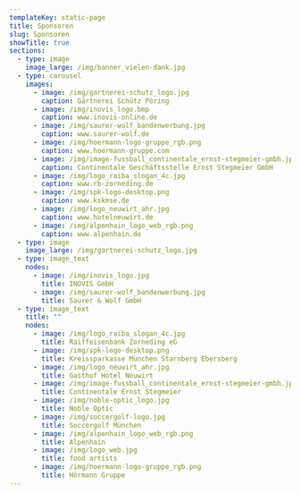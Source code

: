 ```yaml
---
templateKey: static-page
title: Sponsoren
slug: Sponsoren
showTitle: true
sections:
  - type: image
    image_large: /img/banner_vielen-dank.jpg
  - type: carousel
    images:
      - image: /img/gartnerei-schutz_logo.jpg
        caption: Gärtnerei Schütz Pöring
      - image: /img/inovis_logo.bmp
        caption: www.inovis-online.de
      - image: /img/saurer-wolf_bandenwerbung.jpg
        caption: www.saurer-wolf.de
      - image: /img/hoermann-logo-gruppe_rgb.png
        caption: www.hoermann-gruppe.com
      - image: /img/image-fussball_continentale_ernst-stegmeier-gmbh.jpg
        caption: Continentale Geschäftsstelle Ernst Stegmeier GmbH
      - image: /img/logo_raiba_slogan_4c.jpg
        caption: www.rb-zorneding.de
      - image: /img/spk-logo-desktop.png
        caption: www.kskmse.de
      - image: /img/logo_neuwirt_ahr.jpg
        caption: www.hotelneuwirt.de
      - image: /img/alpenhain_logo_web_rgb.png
        caption: www.alpenhain.de
  - type: image
    image_large: /img/gartnerei-schutz_logo.jpg
  - type: image_text
    nodes:
      - image: /img/inovis_logo.jpg
        title: INOVIS GmbH
      - image: /img/saurer-wolf_bandenwerbung.jpg
        title: Saurer & Wolf GmbH
  - type: image_text
    title: ""
    nodes:
      - image: /img/logo_raiba_slogan_4c.jpg
        title: Raiffeisenbank Zorneding eG
      - image: /img/spk-logo-desktop.png
        title: Kreissparkasse München Starnberg Ebersberg
      - image: /img/logo_neuwirt_ahr.jpg
        title: Gasthof Hotel Neuwirt
      - image: /img/image-fussball_continentale_ernst-stegmeier-gmbh.jpg
        title: Continentale Ernst Stegmeier
      - image: /img/noble-optic_logo.jpg
        title: Noble Optic
      - image: /img/soccergolf-logo.jpg
        title: Soccergolf München
      - image: /img/alpenhain_logo_web_rgb.png
        title: Alpenhain
      - image: /img/logo_web.jpg
        title: food artists
      - image: /img/hoermann-logo-gruppe_rgb.png
        title: Hörmann Gruppe
---
```

